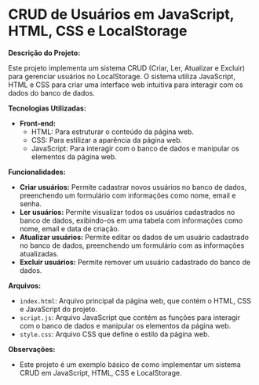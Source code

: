 # CRUD de Usuários em JavaScript, HTML, CSS e LocalStorage

**Descrição do Projeto:**

Este projeto implementa um sistema CRUD (Criar, Ler, Atualizar e Excluir) para gerenciar usuários no LocalStorage. O sistema utiliza JavaScript, HTML e CSS para criar uma interface web intuitiva para interagir com os dados do banco de dados.

**Tecnologias Utilizadas:**

* **Front-end:**
    * HTML: Para estruturar o conteúdo da página web.
    * CSS: Para estilizar a aparência da página web.
    * JavaScript: Para interagir com o banco de dados e manipular os elementos da página web.

**Funcionalidades:**

* **Criar usuários:** Permite cadastrar novos usuários no banco de dados, preenchendo um formulário com informações como nome, email e senha.
* **Ler usuários:** Permite visualizar todos os usuários cadastrados no banco de dados, exibindo-os em uma tabela com informações como nome, email e data de criação.
* **Atualizar usuários:** Permite editar os dados de um usuário cadastrado no banco de dados, preenchendo um formulário com as informações atualizadas.
* **Excluir usuários:** Permite remover um usuário cadastrado do banco de dados.

**Arquivos:**

* `index.html`: Arquivo principal da página web, que contém o HTML, CSS e JavaScript do projeto.
* `script.js`: Arquivo JavaScript que contém as funções para interagir com o banco de dados e manipular os elementos da página web.
* `style.css`: Arquivo CSS que define o estilo da página web.

**Observações:**

* Este projeto é um exemplo básico de como implementar um sistema CRUD em JavaScript, HTML, CSS e LocalStorage.
